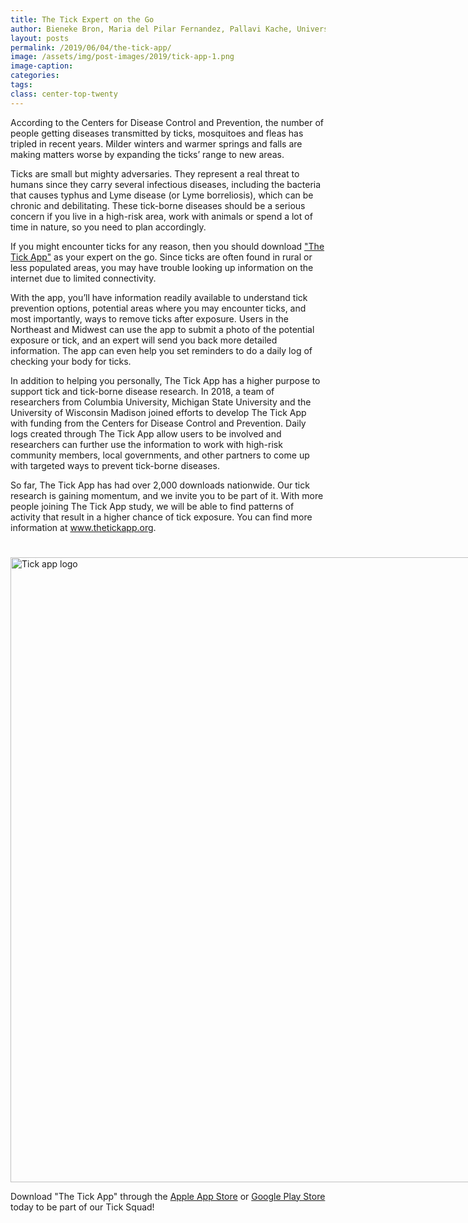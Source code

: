 ```yaml
---
title: The Tick Expert on the Go
author: Bieneke Bron, Maria del Pilar Fernandez, Pallavi Kache, University of Wisconsin - Madison & Columbia University
layout: posts
permalink: /2019/06/04/the-tick-app/
image: /assets/img/post-images/2019/tick-app-1.png
image-caption: 
categories:
tags:
class: center-top-twenty
---
```



According to the Centers for Disease Control and Prevention, the number of people getting diseases transmitted by ticks, mosquitoes and fleas has tripled in recent years. Milder winters and warmer springs and falls are making matters worse by expanding the ticks’ range to new areas.


Ticks are small but mighty adversaries. They represent a real threat to humans since they carry several infectious diseases, including the bacteria that causes typhus and Lyme disease (or Lyme borreliosis), which can be chronic and debilitating. These tick-borne diseases should be a serious concern if you live in a high-risk area, work with animals or spend a lot of time in nature, so you need to plan accordingly.

If you might encounter ticks for any reason, then you should download <a href="https://thetickapp.org/" target="blank" rel="noopener">"The Tick App"</a> as your expert on the go. Since ticks are often found in rural or less populated areas, you may have trouble looking up information on the internet due to limited connectivity. 


With the app, you’ll have information readily available to understand tick prevention options, potential areas where you may encounter ticks, and most importantly, ways to remove ticks after exposure. Users in the Northeast and Midwest can use the app to submit a photo of the potential exposure or tick, and an expert will send you back more detailed information. The app can even help you set reminders to do a daily log of checking your body for ticks.

In addition to helping you personally, The Tick App has a higher purpose to support tick and tick-borne disease research. In 2018, a team of researchers from Columbia University, Michigan State University and the University of Wisconsin Madison joined efforts to develop The Tick App with funding from the Centers for Disease Control and Prevention. Daily logs created through The Tick App allow users to be involved and researchers can further use the information to work with high-risk community members, local governments, and other partners to come up with targeted ways to prevent tick-borne diseases.

So far, The Tick App has had over 2,000 downloads nationwide. Our tick research is gaining momentum, and we invite you to be part of it. With more people joining The Tick App study, we will be able to find patterns of activity that result in a higher chance of tick exposure. You can find more information at <a href="https://thetickapp.org/" target="blank" rel="noopener">www.thetickapp.org</a>.

<div class="image-hide" style="width: 1000px; padding-top: 25px;">
  <img src="{{ site.baseurl }}/assets/img/post-images/2019/tick-app-banner-2.png" alt="Tick app logo" width="1000"/>
</div>
 
Download "The Tick App" through the <a href="https://itunes.apple.com/us/app/the-tick-app/id1374944136?mt=8" target="blank" rel="noopener">Apple App Store</a> or <a href="https://play.google.com/store/apps/details?id=edu.wisc.chess.tick&hl=en_US" target="blank" rel="noopener">Google Play Store</a> today to be part of our Tick Squad!
